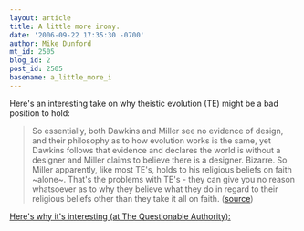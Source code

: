 ```yaml
---
layout: article
title: A little more irony.
date: '2006-09-22 17:35:30 -0700'
author: Mike Dunford
mt_id: 2505
blog_id: 2
post_id: 2505
basename: a_little_more_i
---
```

Here's an interesting take on why theistic evolution (TE) might be a bad position to hold: 

> So essentially, both Dawkins and Miller see no evidence of design, and their philosophy as to how evolution works is the same, yet Dawkins follows that evidence and declares the world is without a designer and Miller claims to believe there is a designer. Bizarre. So Miller apparently, like most TE's, holds to his religious beliefs on faith ~alone~. That's the problems with TE's - they can give you no reason whatsoever as to why they believe what they do in regard to their religious beliefs other than they take it all on faith. ([source](http://www.evolutionnews.org/2006/09/report_on_ken_millers_talk_aga.html#more))

[Here's why it's interesting (at The Questionable Authority):](http://scienceblogs.com/authority/2006/09/a_little_more_irony.php)
